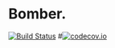 # Bomber.


[![Build Status](https://travis-ci.org/dsambugaro/Bomber.svg?branch=master)](https://travis-ci.org/dsambugaro/Bomber)
#[![codecov.io](https://codecov.io/github/dsambugaro/Bomber/coverage.svg?branch=master)](https://codecov.io/github/dsambugaro#/Bomber?branch=master)

